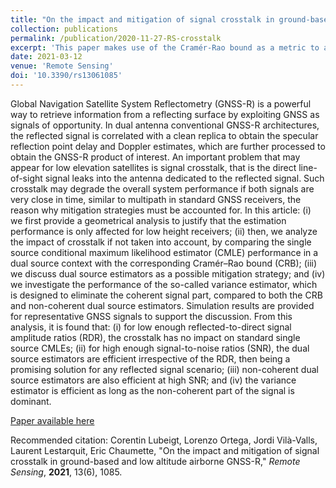 ```yaml
---
title: "On the impact and mitigation of signal crosstalk in ground-based and low altitude airborne GNSS-R"
collection: publications
permalink: /publication/2020-11-27-RS-crosstalk
excerpt: 'This paper makes use of the Cramér-Rao bound as a metric to assess the impact of signal crosstalk between two antennas of a GNSS-R receiver.'
date: 2021-03-12
venue: 'Remote Sensing'
doi: '10.3390/rs13061085'
---
```

Global Navigation Satellite System Reflectometry (GNSS-R) is a powerful way to retrieve information from a reflecting surface by exploiting GNSS as signals of opportunity. In dual antenna conventional GNSS-R architectures, the reflected signal is correlated with a clean replica to obtain the specular reflection point delay and Doppler estimates, which are further processed to obtain the GNSS-R product of interest. An important problem that may appear for low elevation satellites is signal crosstalk, that is the direct line-of-sight signal leaks into the antenna dedicated to the reflected signal. Such crosstalk may degrade the overall system performance if both signals are very close in time, similar to multipath in standard GNSS receivers, the reason why mitigation strategies must be accounted for. In this article: (i) we first provide a geometrical analysis to justify that the estimation performance is only affected for low height receivers; (ii) then, we analyze the impact of crosstalk if not taken into account, by comparing the single source conditional maximum likelihood estimator (CMLE) performance in a dual source context with the corresponding Cramér–Rao bound (CRB); (iii) we discuss dual source estimators as a possible mitigation strategy; and (iv) we investigate the performance of the so-called variance estimator, which is designed to eliminate the coherent signal part, compared to both the CRB and non-coherent dual source estimators. Simulation results are provided for representative GNSS signals to support the discussion. From this analysis, it is found that: (i) for low enough reflected-to-direct signal amplitude ratios (RDR), the crosstalk has no impact on standard single source CMLEs; (ii) for high enough signal-to-noise ratios (SNR), the dual source estimators are efficient irrespective of the RDR, then being a promising solution for any reflected signal scenario; (iii) non-coherent dual source estimators are also efficient at high SNR; and (iv) the variance estimator is efficient as long as the non-coherent part of the signal is dominant.

[Paper available here](http://clubeigt.github.io/files/2021_RS_crosstalk.pdf)

Recommended citation: Corentin Lubeigt, Lorenzo Ortega, Jordi Vilà-Valls, Laurent Lestarquit, Eric Chaumette, &quot;On the impact and mitigation of signal crosstalk in ground-based and low altitude airborne GNSS-R,&quot; <i>Remote Sensing</i>, <b>2021</b>, 13(6), 1085.
